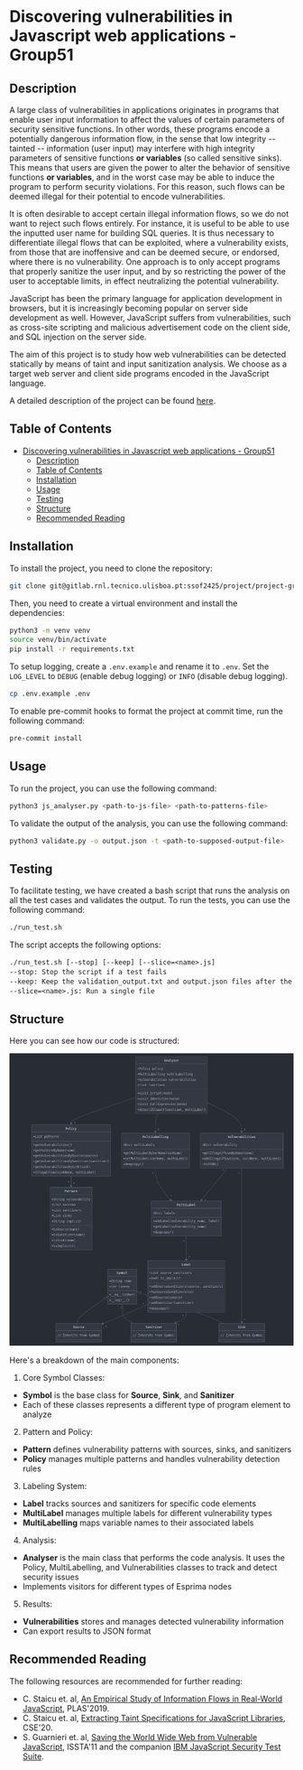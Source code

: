 # Discovering vulnerabilities in Javascript web applications - Group51

## Description

A large class of vulnerabilities in applications originates in programs that enable user input information to affect the values of certain parameters of security sensitive functions. In other words, these programs encode a potentially dangerous information flow, in the sense that low integrity -- tainted -- information (user input) may interfere with high integrity parameters of sensitive functions **or variables** (so called sensitive sinks). This means that users are given the power to alter the behavior of sensitive functions **or variables**, and in the worst case may be able to induce the program to perform security violations. For this reason, such flows can be deemed illegal for their potential to encode vulnerabilities.

It is often desirable to accept certain illegal information flows, so we do not want to reject such flows entirely. For instance, it is useful to be able to use the inputted user name for building SQL queries. It is thus necessary to differentiate illegal flows that can be exploited, where a vulnerability exists, from those that are inoffensive and can be deemed secure, or endorsed, where there is no vulnerability. One approach is to only accept programs that properly sanitize the user input, and by so restricting the power of the user to acceptable limits, in effect neutralizing the potential vulnerability.

JavaScript has been the primary language for application development in browsers, but it is increasingly becoming popular on server side development as well. However, JavaScript suffers from vulnerabilities, such as cross-site scripting and malicious advertisement code on the client side, and SQL injection on the server side.

The aim of this project is to study how web vulnerabilities can be detected statically by means of taint and input sanitization analysis. We choose as a target web server and client side programs encoded in the JavaScript language.

A detailed description of the project can be found [here](./statement.md).

## Table of Contents

- [Discovering vulnerabilities in Javascript web applications - Group51](#discovering-vulnerabilities-in-javascript-web-applications---group51)
  - [Description](#description)
  - [Table of Contents](#table-of-contents)
  - [Installation](#installation)
  - [Usage](#usage)
  - [Testing](#testing)
  - [Structure](#structure)
  - [Recommended Reading](#recommended-reading)

## Installation

To install the project, you need to clone the repository:

```bash
git clone git@gitlab.rnl.tecnico.ulisboa.pt:ssof2425/project/project-groups/Group51.git
```

Then, you need to create a virtual environment and install the dependencies:

```bash
python3 -m venv venv
source venv/bin/activate
pip install -r requirements.txt
```

To setup logging, create a `.env.example` and rename it to `.env`. Set the `LOG_LEVEL` to `DEBUG` (enable debug logging) or `INFO` (disable debug logging).

```bash
cp .env.example .env
```

To enable pre-commit hooks to format the project at commit time, run the following command:

```bash
pre-commit install
```

## Usage

To run the project, you can use the following command:

```bash
python3 js_analyser.py <path-to-js-file> <path-to-patterns-file>
```

To validate the output of the analysis, you can use the following command:

```bash
python3 validate.py -o output.json -t <path-to-supposed-output-file>
```

## Testing

To facilitate testing, we have created a bash script that runs the analysis on all the test cases and validates the output. To run the tests, you can use the following command:

```bash
./run_test.sh
```

The script accepts the following options:

```txt
./run_test.sh [--stop] [--keep] [--slice=<name>.js]
--stop: Stop the script if a test fails
--keep: Keep the validation_output.txt and output.json files after the script finishes
--slice=<name>.js: Run a single file
```

## Structure

Here you can see how our code is structured:

![Structure](./img/structure.png)

Here's a breakdown of the main components:

1. Core Symbol Classes:
- **Symbol** is the base class for **Source**, **Sink**, and **Sanitizer**
- Each of these classes represents a different type of program element to analyze

2. Pattern and Policy:
- **Pattern** defines vulnerability patterns with sources, sinks, and sanitizers
- **Policy** manages multiple patterns and handles vulnerability detection rules

3. Labeling System:
- **Label** tracks sources and sanitizers for specific code elements
- **MultiLabel** manages multiple labels for different vulnerability types
- **MultiLabelling** maps variable names to their associated labels

4. Analysis:
- **Analyser** is the main class that performs the code analysis. It uses the Policy, MultiLabelling, and Vulnerabilities classes to track and detect security issues
- Implements visitors for different types of Esprima nodes

5. Results:
- **Vulnerabilities** stores and manages detected vulnerability information
- Can export results to JSON format


## Recommended Reading

The following resources are recommended for further reading:

- C. Staicu et. al, [An Empirical Study of Information Flows in Real-World JavaScript](https://www.cse.chalmers.se/~andrei/plas19.pdf), PLAS'2019.
- C. Staicu et. al, [Extracting Taint Specifications for JavaScript Libraries](https://cs.au.dk/~amoeller/papers/taser/paper.pdf), CSE'20.
- S. Guarnieri et. al, [Saving the World Wide Web from Vulnerable JavaScript](https://sammyg.org/Work/Actarus/actarus.pdf), ISSTA'11 and the companion [IBM JavaScript Security Test Suite](https://researcher.watson.ibm.com/researcher/view_page.php?id=1598).
